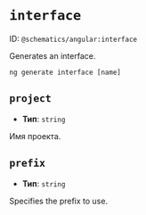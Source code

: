 # `interface`

ID: `@schematics/angular:interface`

Generates an interface.

```
ng generate interface [name]
```


## `project`

* **Тип**: `string`

Имя проекта.


## `prefix`

* **Тип**: `string`

Specifies the prefix to use.
